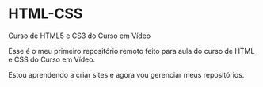 # HTML-CSS
 Curso de HTML5 e CS3 do Curso em Vídeo

Esse é o meu primeiro repositório remoto feito para aula do curso de HTML e CSS do Curso em Vídeo.

Estou aprendendo a criar sites e agora vou gerenciar meus repositórios.

